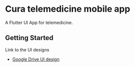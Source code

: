 # Cura telemedicine mobile app 

A Flutter UI App for telemedicine.

## Getting Started

Link to the UI designs 

- [Google Drive UI design](https://drive.google.com/drive/u/0/folders/1nrOmPrGgJu6GmF3FVXg9eOf_K2AuczA1)

